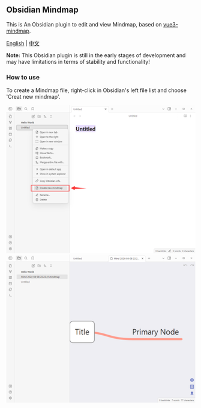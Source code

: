 ## Obsidian Mindmap

This is An Obsidian plugin to edit and view Mindmap, based on [vue3-mindmap](https://github.com/hellowuxin/vue3-mindmap).

[English](README.md) | [中文](README.zh.md)

**Note:** This Obsidian plugin is still in the early stages of development and may have limitations in terms of stability and functionality!

### How to use

To create a Mindmap file, right-click in Obsidian's left file list and choose 'Creat new mindmap'.

![alt text](./assets/en-img-1.png)
![alt text](./assets/en-img-2.png)